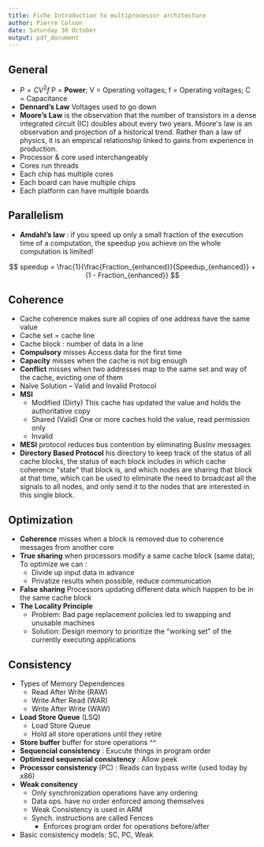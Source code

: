 ```yaml
---
title: Fiche Introduction to multiprocessor architecture
author: Pierre Colson
date: Saturday 30 October
output: pdf_document
---
```


## General 

* $P = CV^2f$ P = **Power**; V = Operating voltages; f = Operating voltages; C = Capacitance
* **Dennard’s Law** Voltages used to go down
* **Moore’s Law** is the observation that the number of transistors in a dense integrated circuit (IC) doubles about every two years.
Moore's law is an observation and projection of a historical trend.
Rather than a law of physics, it is an empirical relationship linked to gains from experience in production.
* Processor & core used interchangeably
* Cores run threads
* Each chip has multiple cores
* Each board can have multiple chips
* Each platform can have multiple boards

## Parallelism

* **Amdahl’s law** : if you speed up only a small fraction of the execution time of a computation, the speedup you achieve on the whole computation is limited!

$$ speedup = \frac{1}{\frac{Fraction_{enhanced}}{Speedup_{enhanced}} + (1 - Fraction_{enhanced}} $$

## Coherence

* Cache coherence makes sure all copies of one address have the same value
* Cache set = cache line
* Cache block : number of data in a line
* **Compulsory** misses Access data for the first time
* **Capacity** misses when the cache is not big enough
* **Conflict** misses when two addresses map to the same set and way of the cache, evicting one of them
* Naïve Solution – Valid and Invalid Protocol
* **MSI**
	* Modified (Dirty) This cache has updated the value and holds the authoritative copy
	* Shared (Valid) One or more caches hold the value, read permission only
	* Invalid
* **MESI** protocol reduces bus contention by eliminating BusInv messages
* **Directory Based Protocol** his directory to keep track of the status of all cache blocks, the status of each block includes in which cache coherence "state" that block is, and which nodes are sharing that block at that time, which can be used to eliminate the need to broadcast all the signals to all nodes, and only send it to the nodes that are interested in this single block.

## Optimization

* **Coherence** misses when a block is removed due to coherence messages from another core
* **True sharing** when processors modify a same cache block (same data); To optimize we can : 
	* Divide up input data in advance
	* Privatize results when possible, reduce communication
* **False sharing** Processors updating different data which happen to be in the same cache block
* **The Locality Principle** 
	* Problem: Bad page replacement policies led to swapping and unusable machines
	* Solution: Design memory to prioritize the “working set” of the currently executing applications

## Consistency

* Types of Memory Dependences
	* Read After Write (RAW)
	* Write After Read (WAR)
	* Write After Write (WAW)
* **Load Store Queue** (LSQ) 
	* Load Store Queue
	* Hold all store operations until they retire
* **Store buffer** buffer for store operations ^^
* **Sequencial consistency** : Exucute things in program order 
* **Optimized sequencial consistency** : Allow peek 
* **Processor consistency** (PC) : Reads can bypass write (used today by x86) 
* **Weak consitency** 
	* Only synchronization operations have any ordering
	* Data ops. have no order enforced among themselves
	* Weak Consistency is used in ARM
	* Synch. instructions are called Fences
		* Enforces program order for operations before/after
* Basic consistency models: SC, PC, Weak
